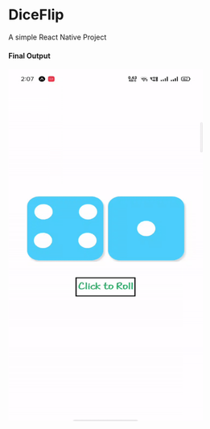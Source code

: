 # DiceFlip
A simple React Native Project 


#### Final Output

<img src="https://github.com/secureITmania/DiceFlip/blob/main/src/images/ezgif-6-4807b58ef1a4.gif" width="386" height="700"/>
